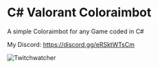 # C# Valorant Coloraimbot
 A simple Coloraimbot for any Game coded in C#
 
 My Discord: https://discord.gg/eRSktWTsCm
 
 ![Twitchwatcher](https://i.imgur.com/vfQGcFw.png)
